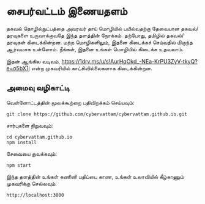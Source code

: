 # சைபர்வட்டம் இணையதளம்
தகவல் தொழில்நுட்பத்தை அவரவர் தாய் மொழியில் பயில்வதற்கு தேவையான தகவல்/தரவுகளை உருவாக்குவதே இந்த தளத்தின் நோக்கம். தற்போது, தமிழில் தகவல்/தரவுகள் கிடைக்கின்றன. மற்ற மொழிகளிலும், இதனை கிடைக்கச் செய்வதில் மிகுந்த ஆர்வமாக உள்ளோம். நீங்கள், இதனை உங்கள் மொழியில் கிடைக்க உதவலாம்.

இதன் ஆங்கில வடிவம், https://1drv.ms/u/s!AurHqOkd_-NEa-KrPU3ZyV-tkyQ?e=o5bX1j என்ற முகவரியில் காட்சிவில்லைகளாக கிடைக்கின்றன.

## அமைவு வழிகாட்டி
வெள்ளோட்டத்தின் மூலக்கூற்றை பதிவிறக்கம் செய்யவும்:

```
git clone https://github.com/cybervattam/cybervattam.github.io.git
```

சார்புகளை நிறுவவும்:

```
cd cybervattam.github.io
npm install
```
சேவையை துவக்கவும்:

```
npm start
```
இந்த தளத்தின் உங்கள் கணினி பதிப்பை காண, உங்கள் உலாவியில் கீழ்காணும் முகவரிக்கு செல்லவும்:

```
http://localhost:3000
```
